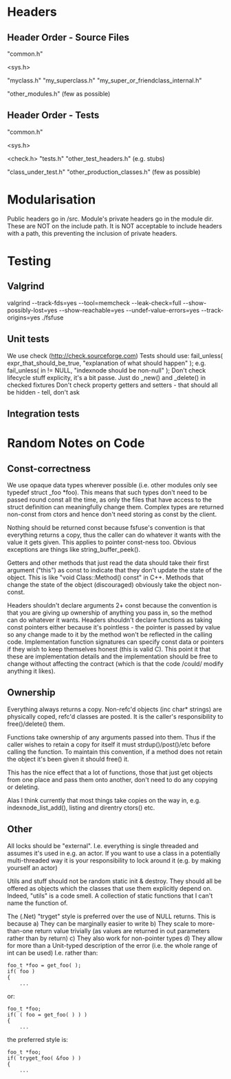 Headers
=======

Header Order - Source Files
---------------------------
"common.h"

<sys.h>

"myclass.h"
"my_superclass.h"
"my_super_or_friendclass_internal.h"

"other_modules.h" (few as possible)

Header Order - Tests
--------------------
"common.h"

<sys.h>

<check.h>
"tests.h"
"other_test_headers.h" (e.g. stubs)

"class_under_test.h"
"other_production_classes.h" (few as possible)

Modularisation
==============
Public headers go in /src. Module's private headers go in the module dir. These are NOT on the include path. It is NOT acceptable to include headers with a path, this preventing the inclusion of private headers.

Testing
=======

Valgrind
--------
valgrind --track-fds=yes --tool=memcheck --leak-check=full --show-possibly-lost=yes --show-reachable=yes --undef-value-errors=yes --track-origins=yes ./fsfuse

Unit tests
----------
We use check (http://check.sourceforge.com)
Tests should use: fail_unless( expr_that_should_be_true, "explanation of what should happen" );
    e.g. fail_unless( in != NULL, "indexnode should be non-null" );
Don't check lifecycle stuff explicity, it's a bit passe. Just do _new() and _delete() in checked fixtures
Don't check property getters and setters - that should all be hidden - tell, don't ask

Integration tests
-----------------

Random Notes on Code
====================

Const-correctness
-----------------
We use opaque data types wherever possible (i.e. other modules only see typedef struct _foo *foo).
This means that such types don't need to be passed round const all the time, as only the files that have access to the struct definition can meaningfully change them.
Complex types are returned non-const from ctors and hence don't need storing as const by the client.

Nothing should be returned const because fsfuse's convention is that everything returns a copy, thus the caller can do whatever it wants with the value it gets given.
This applies to pointer const-ness too.
Obvious exceptions are things like string_buffer_peek().

Getters and other methods that just read the data should take their first argument ("this") as const to indicate that they don't update the state of the object.
This is like "void Class::Method() const" in C++.
Methods that change the state of the object (discouraged) obviously take the object non-const.

Headers shouldn't declare arguments 2+ const because the convention is that you are giving up ownership of anything you pass in, so the method can do whatever it wants.
Headers shouldn't declare functions as taking const pointers either because it's pointless - the pointer is passed by value so any change made to it by the method won't be reflected in the calling code.
Implementation function signatures can specify const data or pointers if they wish to keep themselves honest (this is valid C). This point it that these are implementation details and the implementation should be free to change without affecting the contract (which is that the code /could/ modify anything it likes).

Ownership
---------
Everything always returns a copy. Non-refc'd objects (inc char* strings) are physically coped, refc'd classes are posted.
It is the caller's responsibility to free()/delete() them.

Functions take ownership of any arguments passed into them.
Thus if the caller wishes to retain a copy for itself it must strdup()/post()/etc before calling the function.
To maintain this convention, if a method does not retain the object it's been given it should free() it.

This has the nice effect that a lot of functions, those that just get objects from one place and pass them onto another, don't need to do any copying or deleting.

Alas I think currently that most things take copies on the way in, e.g. indexnode_list_add(), listing and direntry ctors() etc.

Other
-----
All locks should be "external". I.e. everything is single threaded and assumes it's used in e.g. an actor. If you want to use a class in a potentially multi-threaded way it is your responsibility to lock around it (e.g. by making yourself an actor)

Utils and stuff should not be random static init & destroy. They should all be offered as objects which the classes that use them explicitly depend on.
Indeed, "utils" is a code smell. A collection of static functions that I can't name the function of.

The (.Net) "tryget" style is preferred over the use of NULL returns. This is because
a) They can be marginally easier to write
b) They scale to more-than-one return value trivially (as values are returned in out parameters rather than by return)
c) They also work for non-pointer types
d) They allow for more than a Unit-typed description of the error (i.e. the whole range of int can be used)
I.e. rather than:

    foo_t *foo = get_foo( );
    if( foo )
    {
        ...

or:

    foo_t *foo;
    if( ( foo = get_foo( ) ) )
    {
        ...

the preferred style is:

    foo_t *foo;
    if( tryget_foo( &foo ) )
    {
        ...
